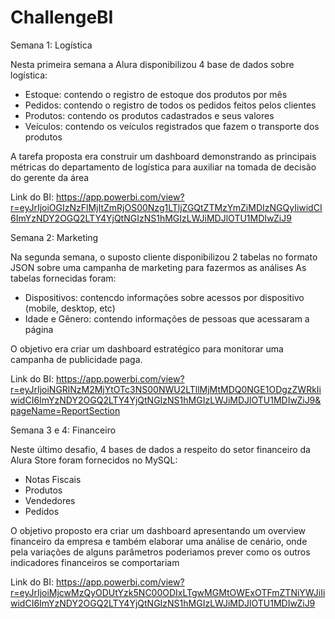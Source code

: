 # ChallengeBI

Semana 1: Logística

Nesta primeira semana a Alura disponibilizou 4 base de dados sobre logística:
- Estoque: contendo o registro de estoque dos produtos por mês
- Pedidos: contendo o registro de todos os pedidos feitos pelos clientes
- Produtos: contendo os produtos cadastrados e seus valores
- Veículos: contendo os veículos registrados que fazem o transporte dos produtos

A tarefa proposta era construir um dashboard demonstrando as principais métricas do departamento de logística para auxiliar na tomada de decisão do gerente da área

Link do BI: https://app.powerbi.com/view?r=eyJrIjoiOGIzNzFlMjItZmRjOS00Nzg1LTljZGQtZTMzYmZiMDIzNGQyIiwidCI6ImYzNDY2OGQ2LTY4YjQtNGIzNS1hMGIzLWJiMDJlOTU1MDIwZiJ9

Semana 2: Marketing

Na segunda semana, o suposto cliente disponibilizou 2 tabelas no formato JSON sobre uma campanha de marketing para fazermos as análises
As tabelas fornecidas foram:
- Dispositivos: contencdo informações sobre acessos por dispositivo (mobile, desktop, etc)
- Idade e Gênero: contendo informações de pessoas que acessaram a página

O objetivo era criar um dashboard estratégico para monitorar uma campanha de publicidade paga.

Link do BI: https://app.powerbi.com/view?r=eyJrIjoiNGRlNzM2MjYtOTc3NS00NWU2LTllMjMtMDQ0NGE1ODgzZWRkIiwidCI6ImYzNDY2OGQ2LTY4YjQtNGIzNS1hMGIzLWJiMDJlOTU1MDIwZiJ9&pageName=ReportSection

Semana 3 e 4: Financeiro

Neste último desafio, 4 bases de dados a respeito do setor financeiro da Alura Store foram fornecidos no MySQL:
- Notas Fiscais
- Produtos
- Vendedores
- Pedidos

O objetivo proposto era criar um dashboard apresentando um overview financeiro da empresa e também elaborar uma análise de cenário, onde pela variações de alguns parâmetros poderiamos prever como os outros indicadores financeiros se comportariam

Link do BI: https://app.powerbi.com/view?r=eyJrIjoiMjcwMzQyODUtYzk5NC00ODIxLTgwMGMtOWExOTFmZTNiYWJiIiwidCI6ImYzNDY2OGQ2LTY4YjQtNGIzNS1hMGIzLWJiMDJlOTU1MDIwZiJ9

